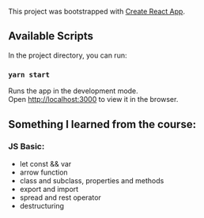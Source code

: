 This project was bootstrapped with [Create React App](https://github.com/facebook/create-react-app).

## Available Scripts

In the project directory, you can run:

### `yarn start`

Runs the app in the development mode.<br />
Open [http://localhost:3000](http://localhost:3000) to view it in the browser.

## Something I learned from the course:

### JS Basic:

- let const && var
- arrow function
- class and subclass, properties and methods
- export and import
- spread and rest operator
- destructuring
